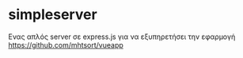 # simpleserver
Ενας απλός server σε express.js για να εξυπηρετήσει την εφαρμογή https://github.com/mhtsort/vueapp
